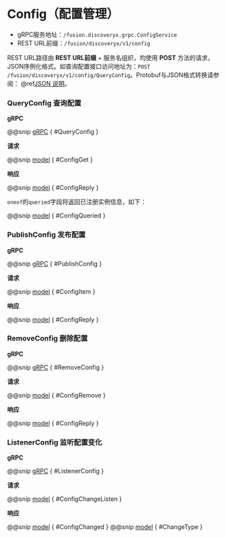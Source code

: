 # Config（配置管理）

- gRPC服务地址：`/fusion.discoveryx.grpc.ConfigService`
- REST URL前缀：`/fusion/discoveryx/v1/config`

REST URL路径由 **REST URL前缀** + 服务名组织，均使用 **POST** 方法的请求，JSON序例化格式。如查询配置接口访问地址为：`POST /fusion/discoveryx/v1/config/QueryConfig`。Protobuf与JSON格式转换请参阅： @ref[JSON 说明](../json.md)。

### QueryConfig 查询配置

**gRPC**

@@snip [gRPC](../../../../../../discoveryx-common/src/main/protobuf/fusion/discoveryx/grpc/discoveryx.proto) { #QueryConfig }

**请求**

@@snip [model](../../../../../../discoveryx-common/src/main/protobuf/fusion/discoveryx/model/discoveryx.proto) { #ConfigGet }

**响应**

@@snip [model](../../../../../../discoveryx-common/src/main/protobuf/fusion/discoveryx/model/discoveryx.proto) { #ConfigReply }

`oneof`的`queried`字段将返回已注册实例信息，如下：

@@snip [model](../../../../../../discoveryx-common/src/main/protobuf/fusion/discoveryx/model/discoveryx.proto) { #ConfigQueried }

### PublishConfig 发布配置

**gRPC**

@@snip [gRPC](../../../../../../discoveryx-common/src/main/protobuf/fusion/discoveryx/grpc/discoveryx.proto) { #PublishConfig }

**请求**

@@snip [model](../../../../../../discoveryx-common/src/main/protobuf/fusion/discoveryx/model/discoveryx.proto) { #ConfigItem }

**响应**

@@snip [model](../../../../../../discoveryx-common/src/main/protobuf/fusion/discoveryx/model/discoveryx.proto) { #ConfigReply }

### RemoveConfig 删除配置

**gRPC**

@@snip [gRPC](../../../../../../discoveryx-common/src/main/protobuf/fusion/discoveryx/grpc/discoveryx.proto) { #RemoveConfig }

**请求**

@@snip [model](../../../../../../discoveryx-common/src/main/protobuf/fusion/discoveryx/model/discoveryx.proto) { #ConfigRemove }

**响应**

@@snip [model](../../../../../../discoveryx-common/src/main/protobuf/fusion/discoveryx/model/discoveryx.proto) { #ConfigReply }

### ListenerConfig 监听配置变化

**gRPC**

@@snip [gRPC](../../../../../../discoveryx-common/src/main/protobuf/fusion/discoveryx/grpc/discoveryx.proto) { #ListenerConfig }

**请求**

@@snip [model](../../../../../../discoveryx-common/src/main/protobuf/fusion/discoveryx/model/discoveryx.proto) { #ConfigChangeListen }

**响应**

@@snip [model](../../../../../../discoveryx-common/src/main/protobuf/fusion/discoveryx/model/discoveryx.proto) { #ConfigChanged }
@@snip [model](../../../../../../discoveryx-common/src/main/protobuf/fusion/discoveryx/model/discoveryx.proto) { #ChangeType }
